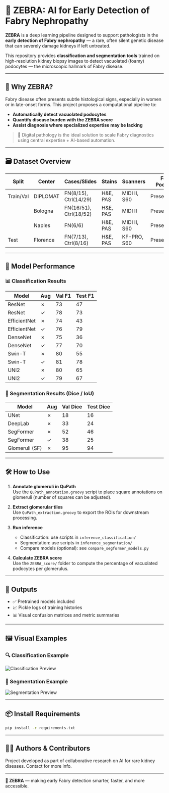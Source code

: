 # 🦓 ZEBRA: AI for Early Detection of Fabry Nephropathy

**ZEBRA** is a deep learning pipeline designed to support pathologists in the **early detection of Fabry nephropathy** — a rare, often silent genetic disease that can severely damage kidneys if left untreated.

This repository provides **classification and segmentation tools** trained on high-resolution kidney biopsy images to detect vacuolated (foamy) podocytes — the microscopic hallmark of Fabry disease.

---

## 🧠 Why ZEBRA?

Fabry disease often presents subtle histological signs, especially in women or in late-onset forms. This project proposes a computational pipeline to:

- **Automatically detect vacuolated podocytes**
- **Quantify disease burden with the ZEBRA score**
- **Assist diagnosis where specialized expertise may be lacking**

> 🧬 Digital pathology is the ideal solution to scale Fabry diagnostics using central expertise + AI-based automation.

---

## 🗃️ Dataset Overview

| Split       | Center      | Cases/Slides      | Stains       | Scanners      | Foamy Podocytes | Count |
|-------------|-------------|-------------------|--------------|---------------|------------------|--------|
| Train/Val   | DIPLOMAT    | FN(8/15), Ctrl(14/29) | H&E, PAS     | MIDI II, S60   | Present/Absent   | 479 |
|             | Bologna     | FN(16/51), Ctrl(18/52) | H&E, PAS     | MIDI II        | Present/Absent   | 679 |
|             | Naples      | FN(6/6)              | H&E, PAS     | MIDI II, S60   | Present          | 119 |
| Test        | Florence    | FN(7/13), Ctrl(8/16)  | H&E, PAS     | KF-PRO, S60    | Present/Absent   | 487 |

---

## 🧪 Model Performance

### 📊 Classification Results

| Model       | Aug | Val F1 | Test F1 |
|-------------|-----|--------|---------|
| ResNet      | ✗   | 73     | 47      |
| ResNet      | ✓   | 78     | 73      |
| EfficientNet| ✗   | 74     | 43      |
| EfficientNet| ✓   | 76     | 79      |
| DenseNet    | ✗   | 75     | 36      |
| DenseNet    | ✓   | 77     | 70      |
| Swin-T      | ✗   | 80     | 55      |
| Swin-T      | ✓   | 81     | 78      |
| UNI2        | ✗   | 80     | 65      |
| UNI2        | ✓   | 79     | 67      |

### 🧩 Segmentation Results (Dice / IoU)

| Model        | Aug | Val Dice | Test Dice |
|--------------|-----|----------|-----------|
| UNet         | ✗   | 18       | 16        |
| DeepLab      | ✗   | 33       | 24        |
| SegFormer    | ✗   | 52       | 46        |
| SegFormer    | ✓   | 38       | 25        |
| Glomeruli (SF)| ✗  | 95       | 94        |

---

## 🛠️ How to Use

1. **Annotate glomeruli in QuPath**  
   Use the `QuPath_annotation.groovy` script to place square annotations on glomeruli (number of squares can be adjusted).

2. **Extract glomerular tiles**  
   Use `QuPath_extraction.groovy` to export the ROIs for downstream processing.

3. **Run inference**  
   - Classification: use scripts in `inference_classification/`
   - Segmentation: use scripts in `inference_segmentation/`
   - Compare models (optional): see `compare_segformer_models.py`

4. **Calculate ZEBRA score**  
   Use the `ZEBRA_score/` folder to compute the percentage of vacuolated podocytes per glomerulus.

---

## 🧪 Outputs

- ✅ Pretrained models included
- 📈 Pickle logs of training histories
- 📊 Visual confusion matrices and metric summaries

---

## 🖼️ Visual Examples

### 🔍 Classification Example  
![Classification Preview](<INSERT_CLASSIFICATION_IMAGE_URL>)

### 🧠 Segmentation Example  
![Segmentation Preview](<INSERT_SEGMENTATION_IMAGE_URL>)

---

## 📦 Install Requirements

```bash
pip install -r requirements.txt
```

---

## 🧑‍💻 Authors & Contributors

Project developed as part of collaborative research on AI for rare kidney diseases. Contact for more info.

---

**🦓 ZEBRA** — making early Fabry detection smarter, faster, and more accessible.
